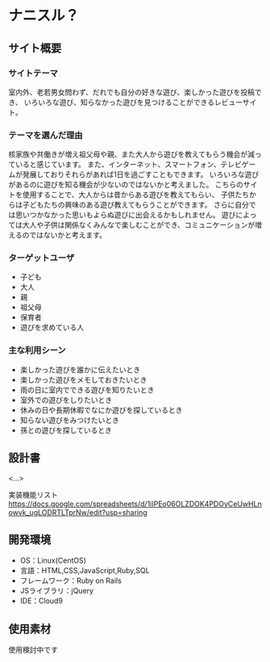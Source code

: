 # ナニスル？

## サイト概要

### サイトテーマ
室内外、老若男女問わず、だれでも自分の好きな遊び、楽しかった遊びを投稿でき、
いろいろな遊び、知らなかった遊びを見つけることができるレビューサイト。

### テーマを選んだ理由
核家族や共働きが増え祖父母や親、また大人から遊びを教えてもらう機会が減っていると感じています。
また、インターネット、スマートフォン、テレビゲームが発展しておりそれらがあれば1日を過ごすこともできます。
いろいろな遊びがあるのに遊びを知る機会が少ないのではないかと考えました。
こちらのサイトを使用することで、大人からは昔からある遊びを教えてもらい、
子供たちからは子どもたちの興味のある遊び教えてもらうことができます。
さらに自分では思いつかなかった思いもよらぬ遊びに出会えるかもしれません。
遊びによっては大人や子供は関係なくみんなで楽しむことができ、コミュニケーションが増えるのではないかと考えます。



### ターゲットユーザ
  - 子ども
  - 大人
  - 親
  - 祖父母
  - 保育者
  - 遊びを求めている人

### 主な利用シーン
  - 楽しかった遊びを誰かに伝えたいとき
  - 楽しかった遊びをメモしておきたいとき
  - 雨の日に室内でできる遊びを知りたいとき
  - 室外での遊びをしりたいとき
  - 休みの日や長期休暇でなにか遊びを探しているとき
  - 知らない遊びをみつけたいとき
  - 孫との遊びを探しているとき


## 設計書
<...>

実装機能リスト
https://docs.google.com/spreadsheets/d/1iIPEo06OLZDOK4PDOyCeUwHLnowvk_ugLODRTLTprNw/edit?usp=sharing

## 開発環境
- OS：Linux(CentOS)
- 言語：HTML,CSS,JavaScript,Ruby,SQL
- フレームワーク：Ruby on Rails
- JSライブラリ：jQuery
- IDE：Cloud9

## 使用素材
  使用検討中です

